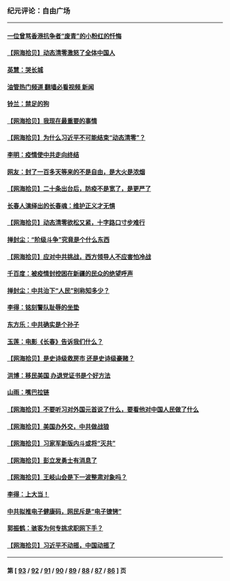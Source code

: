 ### 纪元评论：自由广场
---
#### [一位曾骂香港抗争者“废青”的小粉红的忏悔](../../pages/nsc993/n13875071.md?11300330) 
#### [【网海拾贝】动态清零激怒了全体中国人](../../pages/nsc993/n13874505.md?11300330) 
#### [英慧：哭长城](../../pages/nsc993/n13874522.md?11300330) 
#### [油管热门频道 翻墙必看视频 新闻](ok?11300330)
#### [铃兰：禁足的狗](../../pages/nsc993/n13874311.md?11300330) 
#### [【网海拾贝】我现在最重要的事情](../../pages/nsc993/n13874026.md?11300330) 
#### [【网海拾贝】为什么习近平不可能结束“动态清零”？](../../pages/nsc993/n13873811.md?11300330) 
#### [李明：疫情使中共走向终结](../../pages/nsc993/n13873538.md?11300330) 
#### [网友：封了一百多天等来的不是自由，是大火是浓烟](../../pages/nsc993/n13873517.md?11300330) 
#### [【网海拾贝】二十条出台后，防疫不是宽了，是更严了](../../pages/nsc993/n13872948.md?11300330) 
#### [长春人演绎出的长春魂：维护正义才无惧](../../pages/nsc993/n13871764.md?11300330) 
#### [【网海拾贝】动态清零欲松又紧，十字路口寸步难行](../../pages/nsc993/n13872220.md?11300330) 
#### [掸封尘：“阶级斗争”究竟是个什么东西](../../pages/nsc993/n13871387.md?11300330) 
#### [【网海拾贝】应对中共挑战，西方领导人不应害怕冷战](../../pages/nsc993/n13870990.md?11300330) 
#### [千百度：被疫情封控困在新疆的民众的绝望呼声](../../pages/nsc993/n13869856.md?11300330) 
#### [掸封尘：中共治下“人民”别称知多少？](../../pages/nsc993/n13870121.md?11300330) 
#### [李得：铭刻警队耻辱的坐垫](../../pages/nsc993/n13869930.md?11300330) 
#### [东方乐：中共确实是个孙子](../../pages/nsc993/n13869891.md?11300330) 
#### [玉莲：电影《长春》告诉我们什么？](../../pages/nsc993/n13869471.md?11300330) 
#### [【网海拾贝】是史诗级救房市 还是史诗级豪赌？](../../pages/nsc993/n13869495.md?11300330) 
#### [洪博：移民美国 办退党证书是个好方法](../../pages/nsc993/n13869000.md?11300330) 
#### [山雨：嘴巴拉链](../../pages/nsc993/n13869071.md?11300330) 
#### [【网海拾贝】不要听习对外国元首说了什么，要看他对中国人民做了什么](../../pages/nsc993/n13868955.md?11300330) 
#### [【网海拾贝】美国办外交，中共做战狼](../../pages/nsc993/n13868469.md?11300330) 
#### [【网海拾贝】习家军新版内斗或将“灭共”](../../pages/nsc993/n13867461.md?11300330) 
#### [【网海拾贝】彭立发勇士有消息了](../../pages/nsc993/n13866022.md?11300330) 
#### [【网海拾贝】王岐山会是下一波整肃对象吗？](../../pages/nsc993/n13865256.md?11300330) 
#### [李得：上大当！](../../pages/nsc993/n13865562.md?11300330) 
#### [中共拟推电子健康码，网民斥是“电子镣铐”](../../pages/nsc993/n13865108.md?11300330) 
#### [郭振鹤：骇客为何专挑求职网下手？](../../pages/nsc993/n13865133.md?11300330) 
#### [【网海拾贝】习近平不动摇，中国动摇了](../../pages/nsc993/n13864586.md?11300330) 

---
#### 第 [ [93](./93.md?11300330) / [92](./92.md?11300330) / [91](./91.md?11300330) / [90](./90.md?11300330) / [89](./89.md?11300330) / [88](./88.md?11300330) / [87](./87.md?11300330) / [86](./86.md?11300330) ] 页

